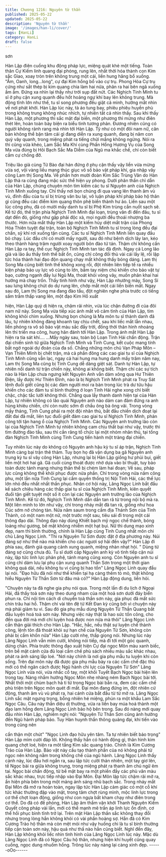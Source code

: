 ```yaml
---
title: Chương 1216: Nguyên từ thần
published: 2025-05-22
updated: 2025-05-22
description: 'Nguyên từ thần'
image: '/images/han-li/cover/'
tags: [HanLi]
category: HanLi
draft: false
---
```


sơn

Hàn Lập điên cuồng khu động pháp lực, miệng quát khẻ một
tiếng.
Toàn thân Cự Kiếm linh quang đại phóng, rung lên, nhất thời hóa
thành con Kim sắc Giao, xoay tròn trên không trung một cái, liền
hung hăng bổ xuống.
"Ầm, Oanh, long…long", cự đại Kim hồng bổ vào cự trụ. Phong
Hỏa Cự trụ cứng như sắt thép bị kim quang chia làm hai nửa,
phân ra hai bên ngã xuống ầm ầm. Đứng xa nhìn lại thấy như trời
sụp đất nứt.
Các Nghịch Tinh Minh tu sĩ ở phụ cận xung quanh đều hốt hoảng
ngự khí bay lên không trung.
Mà động tĩnh lớn như thế, tu sĩ song phương đều giật cả mình,
hướng mắt nhìn về nơi phát khởi. Hàn Lập lúc này, tà áo tung
bay, phiêu phiêu huyền phù trong không trung không nhúc nhích,
tự nhiên tất cả nhìn thấy. Sau khi thấy Hàn Lập, một phương thì
sắc mặt đại biến, một phương thì mừng như điên thét lên, hoàn
toàn bày biện ra biểu tình tương phản.
Đương nhiên cũng có người không rảnh rang mà nhìn tới Hàn
Lập.
Tỷ như có một đôi nam nữ, căn bản không thể bận tâm cái gì
đang diễn ra xung quanh, đang bị năm con quỷ vây quanh, trong
miệng phát ra tiếng chửi mắng không ngừng. Nói ra thì cũng vừa
khéo, Lam Sắc Ma Khí cùng Phấn Hồng Hương Vụ của Song Ma
vừa đúng bị Hôi Bạch Sắc Ma Diễm của Ngũ ma khắc chế, chỉ
còn biết cầm cự chống đỡ.

Triệu lão giả cùng Tử Bào đại hán đứng ở phụ cận thấy vậy liền
vừa mừng vừa sợ, vội vàng liều mạng thúc giục vô số bảo vật
pháp khí, gia nhập vây công Lam thị Song Ma. Về phần hơn mười
đoàn Kim Sắc Trùng Vân do Hàn Lập thả ra cũng đang mặc sức
thể hiện uy phong.
Dưới phân thần chỉ dẫn của Hàn Lập, chúng chuyên môn tìm
kiếm các tu sĩ Nguyên anh của Nghịch Tinh Minh xuống tay. Chỉ
thấy nơi bọn chúng đi qua vang lên thanh âm vù vù, đỉnh đầu của
tu sĩ bị trùng vân bu lại, vô luận pháp khí pháp bảo hộ thân gì
cũng đều các điểm kim quang thôn phệ biến thành hư ảo. Liền
sau một lúc công phu, đã có mười mấy danh tu sĩ bị Phệ Kim
trùng cắn nuốt sạch sẽ.
Kể từ đó, thế trận phía Nghịch Tinh Minh đại loạn, trùng vân đi
đến đâu, tu sĩ dạt đến đó, giống như gặp phải độc xà, mọi người
đều thoái nhượng ba thước. Hơn nữa mắt thấy Hàn Lập một kiếm
hủy diệt mắt trận của Phong Hỏa Thiên tuyệt đại trận, toàn bộ
Nghịch Tinh Minh tu sĩ trong lòng đều đại chấn, sỹ khí rơi xuống
tận cùng.
Các tu sĩ Nghịch Tinh Minh liền quay đầu bỏ chạy.
Lúc đầu chỉ có mười mấy người, sau đó như bệnh dịch lây lan,
kéo theo thành hàng trăm người xoay người bôn đào tứ tán.
Thậm chí không cần Hàn Lập ra tay, thế cục Nghịch Tinh Minh tan
tác đã định. Ngay cả Long lão giả và lão ẩu thấy tình thế bất ổn,
cũng chỉ công đối thủ vài cái lấy lệ, rồi lập tức hóa thành hai đạo
độn quang chạy mất không thấy bóng dáng.
Lam thị Song Ma cũng biết tình thế không xong rồi, đột nhiên liên
tiếp tế ra nhiều kiện pháp bảo uy lực vô cùng to lớn, bấm tay niệm
chú khiến cho bảo vật tự bạo, cường ngạnh đẩy lui Ngũ Ma, thoát
khỏi vòng vây, muốn phân khai hai hướng mà chạy trốn. Thấy tình
hình như vậy, Hàn Lập nhướng mày, Song Sí sau lưng không
chút do dự rung lên, chớp mắt một cái liền biến mất.
Ngay sau đó, Lam thị Song ma đang đào tẩu, đột nghiên nghe
phía trước có tiếng sấm trầm thấp vang lên, một đạo Kim Hồ xuất

hiện, Hàn Lập quỷ dị hiện ra, chậm rãi nhìn, vừa lúc chặn đường
đi của đôi nam nữ này. Song Ma vừa tiếp xúc ánh mắt vô cảm
tình của Hàn Lập, tim không khỏi chìm xuống.
Nhưng bọn chúng là Ma môn tu sĩ thành danh đã lâu, tự nhiên
không đàng khoanh tay chịu chết, sau khi liếc mắt lẫn nhau, liến
phóng ra vô số bảo vật màu sắc đầy trời, đồng thời thân hình
nhoáng lên thi triển ma công, hung hãn đánh tới Hàn Lập.
Trong ánh mắt Hàn Lập hiện ra tia sát khí….
…Mấy ngày sau, toàn bộ Loạn Tinh Hải chấn động. Trận đại
chiến sinh tử giữa Nghịch Tinh Minh và Tinh Cung, kết cuộc mang
tính bất ngờ ngoài dự đoán của đa số. Chẳng những môn chủ
Vạn Pháp Môn – Vạn Thiên Minh bị chết trận, mà cả phần đông
các cao giai tu sĩ của Nghịch Tinh Minh cũng vẫn lạc, ngay cả hai
hung ma hung danh mấy trăm năm nay, Lam thị Song Ma cũng bị
Tinh Cung dễ dàng giệt sát.
Danh tự Hàn Lập, tự nhiên nổi danh từ trận chiến này, không ai
không biết. Thậm chí các sự tích nào là Hàn Lập chưa ngưng kết
Nguyên Anh vẫn dám xông qua Hư Thiên Điện, lấy được Hư
Thiên Đỉnh, nào là bị Nghịch Tinh Minh phát ra Truy Sát lệnh đuổi
giết cũng bị các đám người moi ra bàn trong lúc trà dư tửu hậu
khiến cho các đám tu sĩ bình thường ở loạn Tinh Hải nghe xong
chỉ biết chậc, chậc tắc lưỡi không thôi.
Chẳng qua lấy thanh danh hiện tại của Hàn Lập, tự nhiên không
có lão quái Nguyên anh nào dám can đảm đứng ra anh hùng
khiêu chiến, chỉ còn nước sớm đi chầu ông bà ông vãi. Trong
vòng mấy tháng, Tinh Cung phái ra một đội nhân thủ, bắt đầu
chiến dịch đoạt lại đất đai đã mất, liên tục đuổi giết đám cao giai
tu sĩ Nghịch Tinh Minh, phản công tới tận hang ổ của Nghịch Tinh
Minh.
Các Nguyên anh trưởng lão còn lại của Nghịch Tinh Minh tự
nhiên không cam chịu thất bại như vậy, trước thì tìm đường đào
tẩu, sau thì cắn răng tổ chức lại một nhóm nhân thủ, tại tổng đàn
Nghịch Tinh Minh cùng Tinh Cung tiến hành một tràng đại chiến.

Tuy nhiên lúc này do không có Nguyên anh hậu kỳ tu sĩ áp trận,
Nghịch Tinh Minh càng bại trận thê thảm. Tuy bọn họ đã vận dụng
ba gã Nguyên anh trung kỳ tu sĩ vây công Hàn Lập, nhưng lại bị
Hàn Lập giống hư phủi bụi, giết liền một hơi hai gã. Gã cuối cùng
thoát được nhờ dựa vào bí thuật, tuy bảo toàn được tánh mạng
nhưng thân thể bị chém làm hai đoạn; Về sau, pháp lực cũng
không thể khôi phục được nửa phần.
Chỉ trong vòng nửa năm công phu, một lần nữa Tinh Cung lại cầm
quyền thống trị Nội Tinh Hải, các thế lực lớn nhỏ đều nhất nhất
thần phục. Nhân cơ hội này, Lăng Ngọc Linh bắt đầu kế sách
chiêu hàng các thấp giai tu sĩ của Nghịch Tinh Minh, kiên quyết
đuổi tận giết tuyệt một số ít còn lại các Nguyên anh trưởng lão
của Nghịch Tinh Minh.
Kể từ đó, Nghịch Tinh Minh dần dần tan rã từ trong nội bộ mà ra.
Một liên minh to lớn như vậy, chỉ trong nháy mắt đã tan rã, giống
như hoa Cúc sớm nở chóng tàn. Nửa năm saum trong cấm địa
Thánh Sơn của Tinh Thành, có một nam một nữ, một trước một
sau, tiêu sái đi trong một cái thông đạo dài.
Thông đạo này dùng Khiết bạch mỹ ngọc chế thành, bóng loáng
như gương, bề mặt không nhiễm một hạt bụi. Nữ thì dung mạo
xinh đẹp, nam thì bình thường, chính là Hàn Lập cùng Tinh Cung
nhất môn chi chủ Lăng Ngọc Linh.
"Thì ra Nguyên Từ Sơn được đặt ở địa phương này. Núi đáng sợ
như thế nào mà khiến cho các ngươi sợ hãi đến vậy?" Hàn Lập đi
phía sau, đánh giá quang cảnh xung quanh, miệng nhàn nhạt hỏi.
" Dùng từ đáng sợ cũng chưa đủ. Tu sĩ dưới cấp Nguyên anh kỳ
vô tình tiếp cận núi này, lập tức linh lực phản phệ, tánh mạng
cũng xong. Còn Nguyên anh tu sĩ cũng chỉ dám lưu lại phụ cận
xung quanh Thần Sơn trong một thời gian không quá dài, nếu
không tu vi cũng bị hao tổn" Lăng Ngọc Linh quay đầu lại nói.
"Đạo hữu đã nói như thế khiến tại hạ càng thêm tò mò, thật không
hiểu Nguyên Từ Thần Sơn từ đâu mà có?" Hàn Lập động dung,
liền hỏi.

"Chuyện này ta đã nghe gia phụ nói qua. Trong một lần đi du lịch
ở Ngoại Hải, đã thấy toà sơn này theo dung nham của một hoả
sơn dưới đáy biển phun ra. Chỉ nội tìm cách di chuyển toà thần
sơn này, gia phục đã mất sức chín trâu hai hổ. Thậm chí vài tên
đệ tử Kết Đan kỳ cũng bởi vì chuyện này mà phải giảm tu vi. Sau
đó gia phụ mẫu dùng Nguyên Từ Thần Quang bắt đầu luyện hoá
toà sơn này. Nhưng việc này thật là hao sức tốn công, cho đến
qua đời mà mới chỉ luyện hoá được non nửa mà thôi" Lăng Ngọc
Linh cẩn thận giải thích cho Hàn Lập.
"Hắc, hắc, nếu thật sự luyện chế thành công, lệnh tôn đã thoát
khỏi sự hạn chế của Nguyên Từ Sơn, không còn phải bị cấm khốn
nữa" Hàn Lập cười nhẹ, thấp giọng nói.
Nhưng lúc này Lăng Ngọc Linh vẫn mỉm cười, không nói tiếp, mà
đi tới một góc quanh, dừng chân. Phía trước thông đạo xuất hiện
Cự đại ngọc Môn màu xanh biếc, trên bề mặt cánh cửa đủ loại
cấm chế phù sách nhiều màu sắc khác nhau, phát ra ánh sáng
lấp loé.
"Nơi này chính là nơi gia phụ mẫu tu luyện khi còn sống. Trên đại
môn này đã được gia phụ mẫu bày ra các cấm chế đặc thù mới có
thể ngăn cách được Ngũ hành chi lực của Nguyên Từ Sơn" Lăng
Ngọc Linh vừa nói, vừa nhấc cổ tay, một khối Tuyết Bạch Ngọc
bài hiện lên trong tay. Nàng nhắm hướng Ngọc Môn nhẹ nhàng
ném Bạch Ngọc bài tới.
Nhất thời một chùm bạch hà ti từ trong Ngọc bài bắn ra, đem các
cấm chế phù triện trên Ngọc môn quét đi mất. Đại môn đang
đứng im, đột nhiên cử động, thanh âm vù vù phát ra, hai cánh
cửa bắt đầu từ từ mở ra. Lăng Ngọc Linh sắc mặt ngưng trọng,
bỗng nhiên hé miệng, phún ra một khẩu Lam Sắc Ngọc Câu. Câu
này thần diệu dị thường, vừa ra liền bay múa hoá thành một đạo
lam hồng đem Lăng Ngọc Linh bảo hộ bên trong.
Sau đó nàng mới quay đầu nhìn Hàn Lập, nghiêm nghị nói:
"Nguyên Từ Thần Sơn cũng ảnh hưởng đến Ngũ hành pháp bảo.
Tuy Hàn huynh thần thông quảng đại, khi tiến vào trong cũng nên

cẩn thận một chút"
"Ngọc Linh đạo hữu yên tâm. Ta tự nhiên biết bảo trọng" Hàn Lập
mỉm cười đáp lời.
Không thấy hắn có hành động gì, thân hình kim quang chợt loé,
hiện ra môt tầng Kim sắc quang trảo. Chính là Kim Cương Trảo
của Hàn Lập. Bảo vật này cấu tạo thành phần của nó không phải
từ ngọc nên không nằm trong khống chế của ngũ hành. Lăng
Ngọc Linh thấy cảnh này, lúc đầu hơi ngẩn ra, sau lập tức cười
thản nhiên, một tay giơ lên, tế Ngọc bài ra giữa không trung, trong
miệng phát ra thanh âm chú ngữ êm tai.
Ngọc bài chấn động, từ bề mặt bay ra một phiến đầy các phù văn
màu sắc khác nhau, trực tiếp nhập vào Đại Môn. Đại Môn lập tức
chậm rãi mở ra, ẩn hiện phía bên trong một mảng ánh sáng nhũ
bạch sắc. Trong nháy mắt Đại Môn đã mở ra hoàn toàn, ngay lập
tức Hàn Lập cảm giác có một cỗ khí tức khác thường đập vào
mặt, trong tâm chợt rùng mình, mộc linh lực trong cơ thể chợt
loạn động, giống như con ngựa bất kham chạy như điên trong cơ
thể.
Do đã có đề phòng, Hàn Lập âm thầm vận khởi Thanh Nguyên
Kiếm Quyết công pháp vài lần, mới có thể mạnh mẽ trấn áp linh
lực ổn định, cơ thể hồi phục bình tĩnh trở lại. Trên mặt Hàn Lập
thần sắc không thay đổi nhưng trong lòng hắn không khỏi có vài
phần hoảng sợ. Hắn đã có Kim Cương Trảo hộ thân mà còn mệt
mỏi như vậy huống chi là tu sĩ bình thường tiếp cận toàn sơn này,
hậu quả như thấ nào hẳn cũng biết.
Nghĩ đến đây, Hàn Lập không khỏi liếc nhìn tình hình của Lăng
Ngọc Linh lúc này. Mặc dù Lăng Ngọc Linh đã có Ngọc Câu hộ
thân, nhưng hiện khí huyết cũng quay cuồng, ngọc dung nhuốm
hồng.
Trông lúc này nàng lại càng xinh đẹp.
------oOo------

